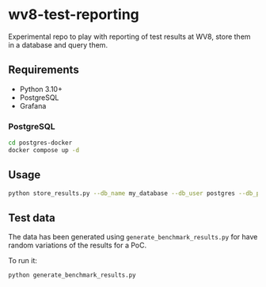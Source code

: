 # wv8-test-reporting

Experimental repo to play with reporting of test results at WV8, store them in a database and query them.

## Requirements

- Python 3.10+
- PostgreSQL
- Grafana

### PostgreSQL

```bash
cd postgres-docker
docker compose up -d
```

## Usage

```bash
python store_results.py --db_name my_database --db_user postgres --db_password mysecretpassword --db_host localhost --db_port 5432 --file_path results/
```

## Test data

The data has been generated using `generate_benchmark_results.py` for have random variations of the results for a PoC.

To run it:

```bash
python generate_benchmark_results.py
```
